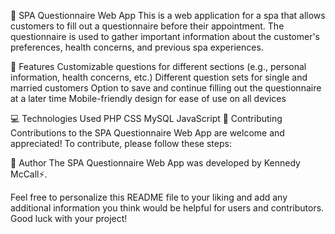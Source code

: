 🧖 SPA Questionnaire Web App
This is a web application for a spa that allows customers to fill out a questionnaire before their appointment. The questionnaire is used to gather important information about the customer's preferences, health concerns, and previous spa experiences.

🎉 Features
Customizable questions for different sections (e.g., personal information, health concerns, etc.)
Different question sets for single and married customers
Option to save and continue filling out the questionnaire at a later time
Mobile-friendly design for ease of use on all devices

💻 Technologies Used
PHP
CSS
MySQL
JavaScript
🤝 Contributing
Contributions to the SPA Questionnaire Web App are welcome and appreciated! To contribute, please follow these steps:


👤 Author
The SPA Questionnaire Web App was developed by Kennedy McCall⚡.

Feel free to personalize this README file to your liking and add any additional information you think would be helpful for users and contributors. Good luck with your project!



